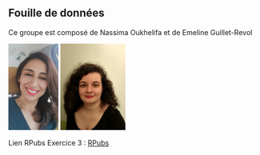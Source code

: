 ## Fouille de données

Ce groupe est composé de Nassima Oukhelifa et de Emeline Guillet-Revol

<img src="IMG_20190819_181041.jpg" width="100"> <img src="Photos_Emeline.jpg" width="130">

Lien RPubs Exercice 3 : [RPubs](http://rpubs.com/EmelineGR/730121)
